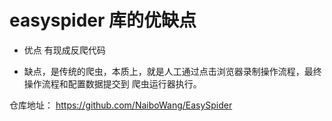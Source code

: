 # easyspider 库的优缺点


- 优点 有现成反爬代码

- 缺点，是传统的爬虫，本质上，就是人工通过点击浏览器录制操作流程，最终 操作流程和配置数据提交到 爬虫运行器执行。 

仓库地址： https://github.com/NaiboWang/EasySpider

